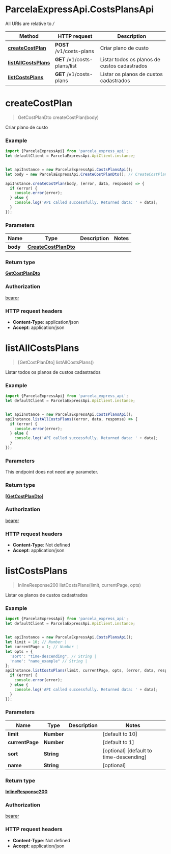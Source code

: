 # ParcelaExpressApi.CostsPlansApi

All URIs are relative to */*

Method | HTTP request | Description
------------- | ------------- | -------------
[**createCostPlan**](CostsPlansApi.md#createCostPlan) | **POST** /v1/costs-plans | Criar plano de custo
[**listAllCostsPlans**](CostsPlansApi.md#listAllCostsPlans) | **GET** /v1/costs-plans/list | Listar todos os planos de custos cadastrados
[**listCostsPlans**](CostsPlansApi.md#listCostsPlans) | **GET** /v1/costs-plans | Listar os planos de custos cadastrados

<a name="createCostPlan"></a>
# **createCostPlan**
> GetCostPlanDto createCostPlan(body)

Criar plano de custo

### Example
```javascript
import {ParcelaExpressApi} from 'parcela_express_api';
let defaultClient = ParcelaExpressApi.ApiClient.instance;


let apiInstance = new ParcelaExpressApi.CostsPlansApi();
let body = new ParcelaExpressApi.CreateCostPlanDto(); // CreateCostPlanDto | 

apiInstance.createCostPlan(body, (error, data, response) => {
  if (error) {
    console.error(error);
  } else {
    console.log('API called successfully. Returned data: ' + data);
  }
});
```

### Parameters

Name | Type | Description  | Notes
------------- | ------------- | ------------- | -------------
 **body** | [**CreateCostPlanDto**](CreateCostPlanDto.md)|  | 

### Return type

[**GetCostPlanDto**](GetCostPlanDto.md)

### Authorization

[bearer](../README.md#bearer)

### HTTP request headers

 - **Content-Type**: application/json
 - **Accept**: application/json

<a name="listAllCostsPlans"></a>
# **listAllCostsPlans**
> [GetCostPlanDto] listAllCostsPlans()

Listar todos os planos de custos cadastrados

### Example
```javascript
import {ParcelaExpressApi} from 'parcela_express_api';
let defaultClient = ParcelaExpressApi.ApiClient.instance;


let apiInstance = new ParcelaExpressApi.CostsPlansApi();
apiInstance.listAllCostsPlans((error, data, response) => {
  if (error) {
    console.error(error);
  } else {
    console.log('API called successfully. Returned data: ' + data);
  }
});
```

### Parameters
This endpoint does not need any parameter.

### Return type

[**[GetCostPlanDto]**](GetCostPlanDto.md)

### Authorization

[bearer](../README.md#bearer)

### HTTP request headers

 - **Content-Type**: Not defined
 - **Accept**: application/json

<a name="listCostsPlans"></a>
# **listCostsPlans**
> InlineResponse200 listCostsPlans(limit, currentPage, opts)

Listar os planos de custos cadastrados

### Example
```javascript
import {ParcelaExpressApi} from 'parcela_express_api';
let defaultClient = ParcelaExpressApi.ApiClient.instance;


let apiInstance = new ParcelaExpressApi.CostsPlansApi();
let limit = 10; // Number | 
let currentPage = 1; // Number | 
let opts = { 
  'sort': "time-descending", // String | 
  'name': "name_example" // String | 
};
apiInstance.listCostsPlans(limit, currentPage, opts, (error, data, response) => {
  if (error) {
    console.error(error);
  } else {
    console.log('API called successfully. Returned data: ' + data);
  }
});
```

### Parameters

Name | Type | Description  | Notes
------------- | ------------- | ------------- | -------------
 **limit** | **Number**|  | [default to 10]
 **currentPage** | **Number**|  | [default to 1]
 **sort** | **String**|  | [optional] [default to time-descending]
 **name** | **String**|  | [optional] 

### Return type

[**InlineResponse200**](InlineResponse200.md)

### Authorization

[bearer](../README.md#bearer)

### HTTP request headers

 - **Content-Type**: Not defined
 - **Accept**: application/json

